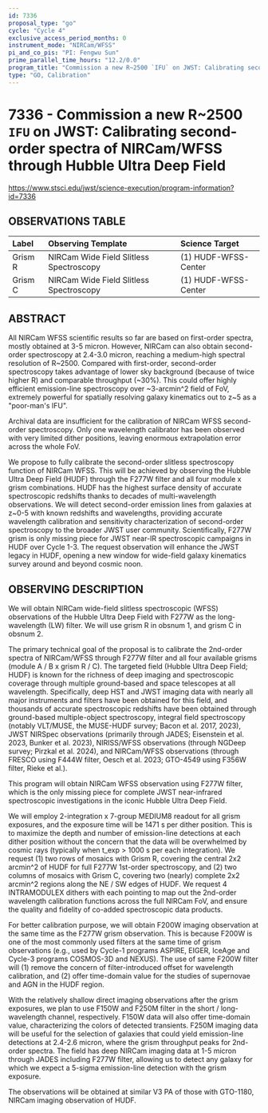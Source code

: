 ```yaml
---
id: 7336
proposal_type: "go"
cycle: "Cycle 4"
exclusive_access_period_months: 0
instrument_mode: "NIRCam/WFSS"
pi_and_co_pis: "PI: Fengwu Sun"
prime_parallel_time_hours: "12.2/0.0"
program_title: "Commission a new R~2500 `IFU` on JWST: Calibrating second-order spectra of NIRCam/WFSS through Hubble Ultra Deep Field"
type: "GO, Calibration"
---
```

# 7336 - Commission a new R~2500 `IFU` on JWST: Calibrating second-order spectra of NIRCam/WFSS through Hubble Ultra Deep Field
https://www.stsci.edu/jwst/science-execution/program-information?id=7336
## OBSERVATIONS TABLE
| Label   | Observing Template                 | Science Target       |
| :------ | :--------------------------------- | :------------------- |
| Grism R | NIRCam Wide Field Slitless Spectroscopy | (1) HUDF-WFSS-Center |
| Grism C | NIRCam Wide Field Slitless Spectroscopy | (1) HUDF-WFSS-Center |

## ABSTRACT

All NIRCam WFSS scientific results so far are based on first-order spectra, mostly obtained at 3-5 micron. However, NIRCam can also obtain second-order spectroscopy at 2.4-3.0 micron, reaching a medium-high spectral resolution of R~2500. Compared with first-order, second-order spectroscopy takes advantage of lower sky background (because of twice higher R) and comparable throughput (~30%). This could offer highly efficient emission-line spectroscopy over ~3-arcmin^2 field of FoV, extremely powerful for spatially resolving galaxy kinematics out to z~5 as a "poor-man's IFU".

Archival data are insufficient for the calibration of NIRCam WFSS second-order spectroscopy. Only one wavelength calibrator has been observed with very limited dither positions, leaving enormous extrapolation error across the whole FoV.

We propose to fully calibrate the second-order slitless spectroscopy function of NIRCam WFSS. This will be achieved by observing the Hubble Ultra Deep Field (HUDF) through the F277W filter and all four module x grism combinations. HUDF has the highest surface density of accurate spectroscopic redshifts thanks to decades of multi-wavelength observations. We will detect second-order emission lines from galaxies at z~0-5 with known redshifts and wavelengths, providing accurate wavelength calibration and sensitivity characterization of second-order spectroscopy to the broader JWST user community. Scientifically, F277W grism is only missing piece for JWST near-IR spectroscopic campaigns in HUDF over Cycle 1-3. The request observation will enhance the JWST legacy in HUDF, opening a new window for wide-field galaxy kinematics survey around and beyond cosmic noon.

## OBSERVING DESCRIPTION

We will obtain NIRCam wide-field slitless spectroscopic (WFSS) observations of the Hubble Ultra Deep Field with F277W as the long-wavelength (LW) filter. We will use grism R in obsnum 1, and grism C in obsnum 2.

The primary technical goal of the proposal is to calibrate the 2nd-order spectra of NIRCam/WFSS through F277W filter and all four available grisms (module A / B x grism R / C). The targeted field (Hubble Ultra Deep Field; HUDF) is known for the richness of deep imaging and spectroscopic coverage through multiple ground-based and space telescopes at all wavelength. Specifically, deep HST and JWST imaging data with nearly all major instruments and filters have been obtained for this field, and thousands of accurate spectroscopic redshifts have been obtained through ground-based multiple-object spectroscopy, integral field spectroscopy (notably VLT/MUSE, the MUSE-HUDF survey; Bacon et al. 2017, 2023), JWST NIRSpec observations (primarily through JADES; Eisenstein et al. 2023, Bunker et al. 2023), NIRISS/WFSS observations (through NGDeep survey; Pirzkal et al. 2024), and NIRCam/WFSS observations (through FRESCO using F444W filter, Oesch et al. 2023; GTO-4549 using F356W filter, Rieke et al.).

This program will obtain NIRCam WFSS observation using F277W filter, which is the only missing piece for complete JWST near-infrared spectroscopic investigations in the iconic Hubble Ultra Deep Field.

We will employ 2-integration x 7-group MEDIUM8 readout for all grism exposures, and the exposure time will be 1471 s per dither position. This is to maximize the depth and number of emission-line detections at each dither position without the concern that the data will be overwhelmed by cosmic rays (typically when t_exp > 1000 s per each integration). We request (1) two rows of mosaics with Grism R, covering the central 2x2 arcmin^2 of HUDF for full F277W 1st-order spectroscopy, and (2) two columns of mosaics with Grism C, covering two (nearly) complete 2x2 arcmin^2 regions along the NE / SW edges of HUDF. We request 4 INTRAMODULEX dithers with each pointing to map out the 2nd-order wavelength calibration functions across the full NIRCam FoV, and ensure the quality and fidelity of co-added spectroscopic data products.

For better calibration purpose, we will obtain F200W imaging observation at the same time as the F277W grism observation. This is because F200W is one of the most commonly used filters at the same time of grism observations (e.g., used by Cycle-1 programs ASPIRE, EIGER, IceAge and Cycle-3 programs COSMOS-3D and NEXUS). The use of same F200W filter will (1) remove the concern of filter-introduced offset for wavelength calibration, and (2) offer time-domain value for the studies of supernovae and AGN in the HUDF region.

With the relatively shallow direct imaging observations after the grism exposures, we plan to use F150W and F250M filter in the short / long-wavelength channel, respectively. F150W data will also offer time-domain value, characterizing the colors of detected transients. F250M imaging data will be useful for the selection of galaxies that could yield emission-line detections at 2.4-2.6 micron, where the grism throughput peaks for 2nd-order spectra. The field has deep NIRCam imaging data at 1-5 micron through JADES including F277W filter, allowing us to detect any galaxy for which we expect a 5-sigma emission-line detection with the grism exposure.

The observations will be obtained at similar V3 PA of those with GTO-1180, NIRCam imaging observation of HUDF.